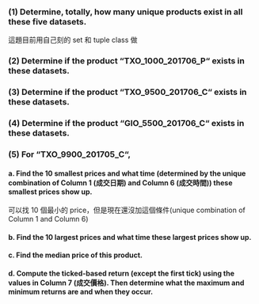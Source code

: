 ### (1) Determine, totally, how many unique products exist in all these five datasets.
這題目前用自己刻的 set 和 tuple class 做
### (2) Determine if the product “TXO_1000_201706_P“ exists in these datasets.

### (3) Determine if the product “TXO_9500_201706_C“ exists in these datasets.

### (4) Determine if the product “GIO_5500_201706_C“ exists in these datasets.

### (5) For “TXO_9900_201705_C“,
#### a. Find the 10 smallest prices and what time (determined by the unique combination of Column 1 (成交日期) and Column 6 (成交時間)) these smallest prices show up.

可以找 10 個最小的 price，但是現在還沒加這個條件(unique combination of Column 1 and Column 6)

#### b. Find the 10 largest prices and what time these largest prices show up.

#### c. Find the median price of this product.

#### d. Compute the ticked-based return (except the first tick) using the values in Column 7 (成交價格). Then determine what the maximum and minimum returns are and when they occur.
